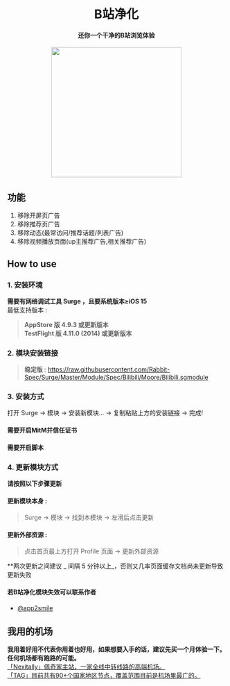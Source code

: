 <h1 align="center">B站净化</h1>

<h4 align="center">还你一个干净的B站浏览体验</h4>

<p align="center">
<img src="https://raw.githubusercontent.com/Rabbit-Spec/Surge/Master/Module/Spec/Bilibili/img/1.PNG" width="300"></img>
</p>

## 功能
1. 移除开屏页广告
2. 移除推荐页广告
3. 移除动态(最常访问/推荐话题/列表广告)
4. 移除视频播放页面(up主推荐广告,相关推荐广告)

## How to use
### 1. 安装环境
**需要有网络调试工具 Surge ，且要系统版本≥iOS 15**<br>
最低支持版本 :<br>
>**AppStore 版 4.9.3 或更新版本**<br>
>**TestFlight 版 4.11.0 (2014) 或更新版本**

### 2. 模块安装链接
> **稳定版 :** https://raw.githubusercontent.com/Rabbit-Spec/Surge/Master/Module/Spec/Bilibili/Moore/Bilibili.sgmodule<br>

### 3. 安装方式
打开 Surge -> 模块 -> 安装新模块... -> 复制粘贴上方的安装链接 -> 完成!
#### 需要开启MitM并信任证书
#### 需要开启脚本

### 4. 更新模块方式
**请按照以下步骤更新**<br>
#### 更新模块本身 : 
>Surge -> 模块 -> 找到本模块 -> 左滑后点击更新<br>
#### 更新外部资源 : 
>点击首页最上方打开 Profile 页面 -> 更新外部资源 <br>

**两次更新之间建议 _ 间隔 5 分钟以上_，否则又几率页面缓存文档尚未更新导致更新失败<br>

#### 若B站净化模块失效可以联系作者
- [@app2smile](https://github.com/app2smile)

## 我用的机场
**我用着好用不代表你用着也好用，如果想要入手的话，建议先买一个月体验一下。任何机场都有跑路的可能。**<br>
[「Nexitally」佩奇家主站，一家全线中转线路的高端机场。](https://nxboom.com/signupbyemail.aspx?MemberCode=0b532ff85dda43e595fb1ae17843ae6d20211110231626) <br>
[「TAG」目前共有90+个国家地区节点，覆盖范围目前是机场里最广的。](https://tagss01.pro#/register?invite=hlnIqYOx) <br>
